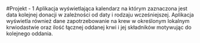 #Projekt - 1
Aplikacja wyświetlająca kalendarz na którym zaznaczona jest data kolejnej donacji w zależności od daty i rodzaju wcześniejszej. Aplikacja wyświetla również dane zapotrzebowanie na krew w określonym lokalnym krwiodastwie oraz ilość łącznej oddanej krwi i jej składników motywując do kolejnego oddania.
